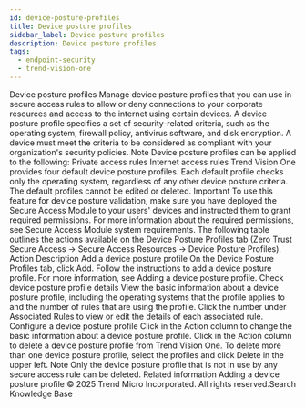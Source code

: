 ```yaml
---
id: device-posture-profiles
title: Device posture profiles
sidebar_label: Device posture profiles
description: Device posture profiles
tags:
  - endpoint-security
  - trend-vision-one
---
```


 Device posture profiles Manage device posture profiles that you can use in secure access rules to allow or deny connections to your corporate resources and access to the internet using certain devices. A device posture profile specifies a set of security-related criteria, such as the operating system, firewall policy, antivirus software, and disk encryption. A device must meet the criteria to be considered as compliant with your organization's security policies. Note Device posture profiles can be applied to the following: Private access rules Internet access rules Trend Vision One provides four default device posture profiles. Each default profile checks only the operating system, regardless of any other device posture criteria. The default profiles cannot be edited or deleted. Important To use this feature for device posture validation, make sure you have deployed the Secure Access Module to your users' devices and instructed them to grant required permissions. For more information about the required permissions, see Secure Access Module system requirements. The following table outlines the actions available on the Device Posture Profiles tab (Zero Trust Secure Access → Secure Access Resources → Device Posture Profiles). Action Description Add a device posture profile On the Device Posture Profiles tab, click Add. Follow the instructions to add a device posture profile. For more information, see Adding a device posture profile. Check device posture profile details View the basic information about a device posture profile, including the operating systems that the profile applies to and the number of rules that are using the profile. Click the number under Associated Rules to view or edit the details of each associated rule. Configure a device posture profile Click in the Action column to change the basic information about a device posture profile. Click in the Action column to delete a device posture profile from Trend Vision One. To delete more than one device posture profile, select the profiles and click Delete in the upper left. Note Only the device posture profile that is not in use by any secure access rule can be deleted. Related information Adding a device posture profile © 2025 Trend Micro Incorporated. All rights reserved.Search Knowledge Base